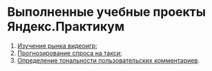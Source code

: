 # Выполненные учебные проекты Яндекс.Практикум
1. [Изучение рынка видеоигр](https://github.com/Zanger91/projects_data_science/tree/master/project_videogames_market);
2. [Прогнозирование спроса на такси](https://github.com/Zanger91/projects_data_science/tree/master/project_taxi);
3. [Определение тональности пользовательских комментариев](https://github.com/Zanger91/projects_data_science/tree/master/project_sentiment_analysis).
